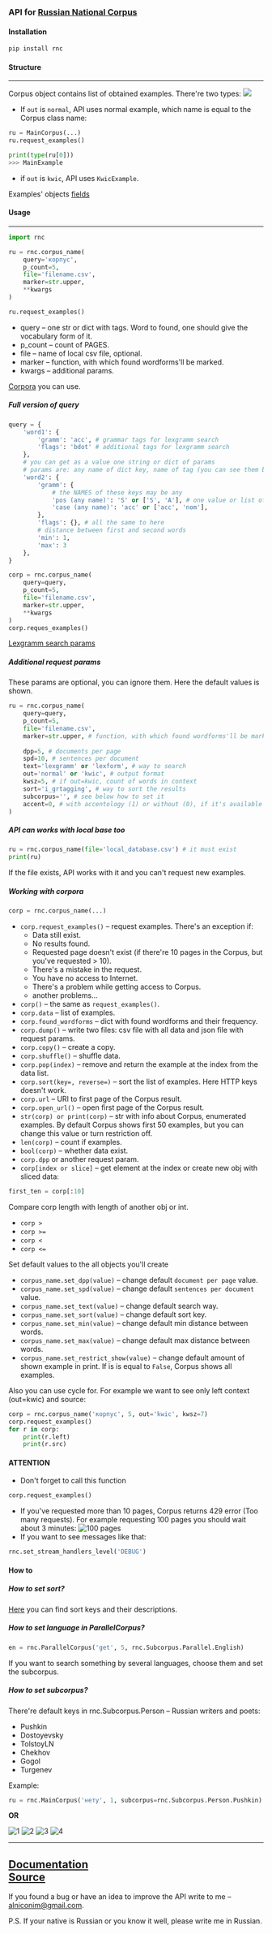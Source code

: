 ### API for [Russian National Corpus](http://ruscorpora.ru) 

#### Installation
```bash
pip install rnc
```

#### Structure

---
Corpus object contains list of obtained examples.
There're two types:
![](https://github.com/FaustGoethe/RNC/blob/master/docs/Two_ex_types.png?raw=true) <br> 
* If `out` is `normal`, API uses normal example, which name is equal to the Corpus class name:
```python
ru = MainCorpus(...)
ru.request_examples()

print(type(ru[0]))
>>> MainExample
```
* if `out` is `kwic`, API uses `KwicExample`.

Examples' objects [fields](https://github.com/FaustGoethe/RNC/blob/master/docs/Examples.md)   

#### Usage

---
```python
import rnc

ru = rnc.corpus_name(
    query='корпус', 
    p_count=5,
    file='filename.csv',
    marker=str.upper,
    **kwargs
)

ru.request_examples()
```
* query – one str or dict with tags. Word to found, one should give the vocabulary form of it.
* p_count – count of PAGES.
* file – name of local csv file, optional.
* marker – function, with which found wordforms'll be marked. 
* kwargs – additional params.

[Corpora](https://github.com/FaustGoethe/RNC/blob/master/docs/Corpora.md) you can use.

##### Full version of query
```python
query = {
    'word1': {
        'gramm': 'acc', # grammar tags for lexgramm search
        'flags': 'bdot' # additional tags for lexgramm search
    },
    # you can get as a value one string or dict of params
    # params are: any name of dict key, name of tag (you can see them below)  
    'word2': {
        'gramm': { 
            # the NAMES of these keys may be any
            'pos (any name)': 'S' or ['S', 'A'], # one value or list of values,
            'case (any name)': 'acc' or ['acc', 'nom'],
        },
        'flags': {}, # all the same to here
        # distance between first and second words
        'min': 1,  
        'max': 3
    },  
}

corp = rnc.corpus_name(
    query=query,
    p_count=5,
    file='filename.csv',
    marker=str.upper,
    **kwargs
)
corp.reques_examples()
```
[Lexgramm search params](https://github.com/FaustGoethe/RNC/tree/master/docs/Lexgram%20search%20params)



##### Additional request params
These params are optional, you can ignore them. Here the default values is shown.
```python
ru = rnc.corpus_name(
    query=query, 
    p_count=5,
    file='filename.csv',
    marker=str.upper, # function, with which found wordforms'll be marked
    
    dpp=5, # documents per page
    spd=10, # sentences per document
    text='lexgramm' or 'lexform', # way to search
    out='normal' or 'kwic', # output format
    kwsz=5, # if out=kwic, count of words in context
    sort='i_grtagging', # way to sort the results
    subcorpus='', # see below how to set it
    accent=0, # with accentology (1) or without (0), if it's available
)
```

##### API can works with local base too
```python
ru = rnc.corpus_name(file='local_database.csv') # it must exist
print(ru)
```
If the file exists, API works with it and you can't request new examples.

##### Working with corpora
```python
corp = rnc.corpus_name(...) 
```
* `corp.request_examples()` – request examples. 
There's an exception if:
    * Data still exist. 
    * No results found.
    * Requested page doesn't exist (if there're 10 pages in the Corpus, but you've requested > 10).
    * There's a mistake in the request.
    * You have no access to Internet.
    * There's a problem while getting access to Corpus.
    * another problems...
* `corp()` – the same as `request_examples()`.
* `corp.data` – list of examples.
* `corp.found_wordforms` – dict with found wordforms and their frequency.
* `corp.dump()` – write two files: csv file with all data and json file with request params.
* `corp.copy()` – create a copy.
* `corp.shuffle()` – shuffle data.
* `corp.pop(index)` – remove and return the example at the index from the data list.
* `corp.sort(key=, reverse=)` – sort the list of examples. Here HTTP keys doesn't work.  
* `corp.url` – URl to first page of the Corpus result.
* `corp.open_url()` – open first page of the Corpus result.
* `str(corp) or print(corp)` – str with info about Corpus, enumerated examples. By default Corpus shows 
first 50 examples, but you can change this value or turn restriction off. 
* `len(corp)` – count if examples.
* `bool(corp)` – whether data exist.
* `corp.dpp` or another request param.
* `corp[index or slice]` – get element at the index or create new obj with sliced data:
```python
first_ten = corp[:10]
``` 
Compare corp length with length of another obj or int.  
* `corp > `
* `corp >= `
* `corp < `
* `corp <= `

Set default values to the all objects you'll create 
* `corpus_name.set_dpp(value)` – change default `document per page` value.
* `corpus_name.set_spd(value)` – change default `sentences per document` value.
* `corpus_name.set_text(value)` – change default search way.
* `corpus_name.set_sort(value)` – change default sort key.
* `corpus_name.set_min(value)` – change default min distance between words.
* `corpus_name.set_max(value)` – change default max distance between words.
* `corpus_name.set_restrict_show(value)` – change default amount of shown example in print. 
If is is equal to `False`, Corpus shows all examples. 

Also you can use cycle for. For example we want to see only left context (out=kwic) and source:
```python
corp = rnc.corpus_name('корпус', 5, out='kwic', kwsz=7)
corp.request_examples()
for r in corp:
    print(r.left)
    print(r.src)
```


#### ATTENTION
* Don't forget to call this function
```python
corp.request_examples()
```
* If you've requested more than 10 pages, Corpus returns 429 error (Too many requests).
For example requesting 100 pages you should wait about 3 minutes: 
![100 pages](https://github.com/FaustGoethe/RNC/blob/master/docs/100_pages.png?raw=true)
* If you want to see messages like that:
```python
rnc.set_stream_handlers_level('DEBUG')
```


#### How to
##### How to set sort?
[Here](https://github.com/FaustGoethe/RNC/blob/master/docs/HTTP%20params.md) you can find sort keys and their descriptions.


##### How to set language in ParallelCorpus?
```python
en = rnc.ParallelCorpus('get', 5, rnc.Subcorpus.Parallel.English)
```
If you want to search something by several languages, choose them and set the subcorpus. 


##### How to set subcorpus?
There're default keys in rnc.Subcorpus.Person – Russian writers and poets: 
* Pushkin
* Dostoyevsky
* TolstoyLN
* Chekhov
* Gogol
* Turgenev

Example:
```python
ru = rnc.MainCorpus('нету', 1, subcorpus=rnc.Subcorpus.Person.Pushkin)
```

**OR**

 
![1](https://raw.githubusercontent.com/FaustGoethe/RNC/master/docs/How%20to%20set%20subcorpus/1.png)
![2](https://raw.githubusercontent.com/FaustGoethe/RNC/master/docs/How%20to%20set%20subcorpus/2.png)
![3](https://raw.githubusercontent.com/FaustGoethe/RNC/master/docs/How%20to%20set%20subcorpus/3.png)
![4](https://raw.githubusercontent.com/FaustGoethe/RNC/master/docs/How%20to%20set%20subcorpus/4.png)

---
[Documentation](https://github.com/FaustGoethe/RNC/tree/master/docs) <br>
[Source](https://github.com/FaustGoethe/RNC)
---
If you found a bug or have an idea to improve the API write to me – alniconim@gmail.com.  

P.S. If your native is Russian or you know it well, please write me in Russian.